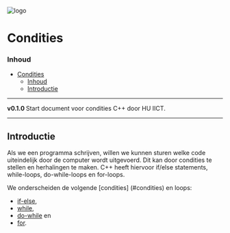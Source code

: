 ![logo](../c++/img/ISO_C++_Logo.svg) [](logo-id)

# Condities

### Inhoud[](toc-id)

- [Condities](#condities)
    - [Inhoud](#inhoud)
  - [Introductie](#introductie)

---

**v0.1.0 [](version-id)** Start document voor condities C++ door HU IICT[](author-id).

---
## Introductie

Als we een programma schrijven, willen we kunnen sturen welke code uiteindelijk door de computer wordt uitgevoerd. Dit kan door condities te stellen en herhalingen te maken. C++ heeft hiervoor if/else statements, while-loops, do-while-loops en for-loops. 

We onderscheiden de volgende [condities] (#condities) en loops: 
- [if-else](#if-else),
- [while](#while),
- [do-while](#do-while) en 
- [for](#for).